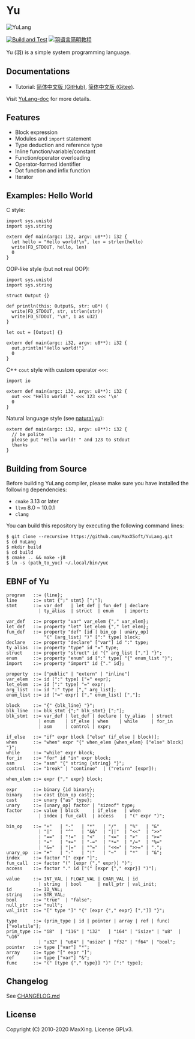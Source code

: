 # Yu

![YuLang](YuLang.png)

[![Build and Test](https://github.com/MaxXSoft/YuLang/workflows/Build%20and%20Test/badge.svg)](https://github.com/MaxXSoft/YuLang)
[![羽语言简明教程](https://img.shields.io/badge/tutorial-%E7%AE%80%E4%BD%93%E4%B8%AD%E6%96%87-blue)](https://maxxsoft.github.io/YuLang-doc/tutorial/zh-cn/)

Yu (羽) is a simple system programming language.

## Documentations

* Tutorial: [简体中文版 (GitHub)](https://maxxsoft.github.io/YuLang-doc/tutorial/zh-cn/), [简体中文版 (Gitee)](https://maxxsoft.gitee.io/yulang-doc/tutorial/zh-cn/).

Visit [YuLang-doc](https://github.com/MaxXSoft/YuLang-doc) for more details.

## Features

* Block expression
* Modules and `import` statement
* Type deduction and reference type
* Inline function/variable/constant
* Function/operator overloading
* Operator-formed identifier
* Dot function and infix function
* Iterator

## Examples: Hello World

C style:

```yu
import sys.unistd
import sys.string

extern def main(argc: i32, argv: u8**): i32 {
  let hello = "Hello world!\n", len = strlen(hello)
  write(FD_STDOUT, hello, len)
  0
}
```

OOP-like style (but not real OOP):

```yu
import sys.unistd
import sys.string

struct Output {}

def println(this: Output&, str: u8*) {
  write(FD_STDOUT, str, strlen(str))
  write(FD_STDOUT, "\n", 1 as u32)
}

let out = [Output] {}

extern def main(argc: i32, argv: u8**): i32 {
  out.println("Hello world!")
  0
}
```

C++ `cout` style with custom operator `<<<`:

```yu
import io

extern def main(argc: i32, argv: u8**): i32 {
  out <<< "Hello world! " <<< 123 <<< '\n'
  0
}
```

Natural language style (see [natural.yu](examples/natural.yu)):

```yu
extern def main(argc: i32, argv: u8**): i32 {
  // be polite
  please put "Hello world! " and 123 to stdout
  thanks
}
```

## Building from Source

Before building YuLang compiler, please make sure you have installed the following dependencies:

* `cmake` 3.13 or later
* `llvm` 8.0 ~ 10.0.1
* `clang`

You can build this repository by executing the following command lines:

```
$ git clone --recursive https://github.com/MaxXSoft/YuLang.git
$ cd YuLang
$ mkdir build
$ cd build
$ cmake .. && make -j8
$ ln -s (path_to_yuc) ~/.local/bin/yuc
```

## EBNF of Yu

```ebnf
program   ::= {line};
line      ::= stmt {";" stmt} [";"];
stmt      ::= var_def   | let_def | fun_def | declare
            | ty_alias  | struct  | enum    | import;

var_def   ::= property "var" var_elem {"," var_elem};
let_def   ::= property "let" let_elem {"," let_elem};
fun_def   ::= property "def" [id | bin_op | unary_op]
              "(" [arg_list] ")" [":" type] block;
declare   ::= property "declare" ["var"] id ":" type;
ty_alias  ::= property "type" id "=" type;
struct    ::= property "struct" id "{" arg_list [","] "}";
enum      ::= property "enum" id [":" type] "{" enum_list "}";
import    ::= property "import" id {"." id};

property  ::= ["public" | "extern" | "inline"]
var_elem  ::= id [":" type] ["=" expr];
let_elem  ::= id [":" type] "=" expr;
arg_list  ::= id ":" type ["," arg_list];
enum_list ::= id ["=" expr] ["," enum_list] [","];

block     ::= "{" {blk_line} "}";
blk_line  ::= blk_stmt {";" blk_stmt} [";"];
blk_stmt  ::= var_def | let_def | declare | ty_alias  | struct
            | enum    | if_else | when    | while     | for_in
            | asm     | control | expr;

if_else   ::= "if" expr block ["else" (if_else | block)];
when      ::= "when" expr "{" when_elem {when_elem} ["else" block] "}";
while     ::= "while" expr block;
for_in    ::= "for" id "in" expr block;
asm       ::= "asm" "{" string {string} "}";
control   ::= "break" | "continue"  | ("return" [expr]);

when_elem ::= expr {"," expr} block;

expr      ::= binary {id binary};
binary    ::= cast {bin_op cast};
cast      ::= unary {"as" type};
unary     ::= [unary_op] factor | "sizeof" type;
factor    ::= value | block     | if_else   | when
            | index | fun_call  | access    | "(" expr ")";

bin_op    ::= "+"   | "-"   | "*"   | "/"   | "%"   | "&"
            | "|"   | "^"   | "&&"  | "||"  | "<<"  | ">>"
            | "=="  | "!="  | "<"   | "<="  | ">"   | ">="
            | "="   | "+="  | "-="  | "*="  | "/="  | "%="
            | "&="  | "|="  | "^="  | "<<=" | ">>=" | ".";
unary_op  ::= "+"   | "-"   | "!"   | "~"   | "*"   | "&";
index     ::= factor "[" expr "]";
fun_call  ::= factor "(" [expr {"," expr}] ")";
access    ::= factor "." id ["(" [expr {"," expr}] ")"];

value     ::= INT_VAL | FLOAT_VAL | CHAR_VAL | id
            | string  | bool      | null_ptr | val_init;
id        ::= ID_VAL;
string    ::= STR_VAL;
bool      ::= "true"  | "false";
null_ptr  ::= "null";
val_init  ::= "[" type "]" "{" [expr {"," expr} [","]] "}";

type      ::= (prim_type | id | pointer | array | ref | func) ["volatile"];
prim_type ::= "i8"  | "i16" | "i32"   | "i64" | "isize" | "u8"  | "u16"
            | "u32" | "u64" | "usize" | "f32" | "f64" | "bool";
pointer   ::= type ["var"] "*";
array     ::= type "[" expr "]";
ref       ::= type ["var"] "&";
func      ::= "(" [type {"," type}] ")" [":" type];
```

## Changelog

See [CHANGELOG.md](CHANGELOG.md)

## License

Copyright (C) 2010-2020 MaxXing. License GPLv3.
